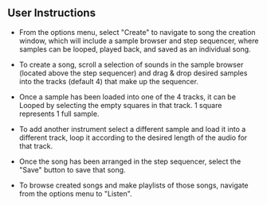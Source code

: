 ## User Instructions

* From the options menu, select "Create" to navigate to song the creation window, which will include 
a sample browser and step sequencer, where samples can be looped, played back, and saved as an 
individual song. 

* To create a song, scroll a selection of sounds in the sample browser (located above the step sequencer)
and drag & drop desired samples into the tracks (default 4) that make up the sequencer. 

* Once a sample has been loaded into one of the 4 tracks, it can be Looped by selecting the empty 
squares in that track. 1 square represents 1 full sample. 

* To add another instrument select a different sample and load it into a different track, loop it
according to the desired length of the audio for that track.

* Once the song has been arranged in the step sequencer, select the "Save" button to save that song.

* To browse created songs and make playlists of those songs, navigate from the options menu to 
"Listen".






